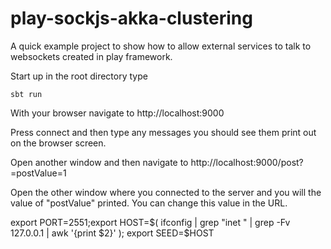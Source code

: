 # play-sockjs-akka-clustering
A quick example project to show how to allow external services to talk to websockets created in play framework.

Start up in the root directory type

    sbt run

With your browser navigate to http://localhost:9000

Press connect and then type any messages you should see them print out on the browser screen.

Open another window and then navigate to http://localhost:9000/post?=postValue=1

Open the other window where you connected to the server and you will the value of "postValue" printed. 
You can change this value in the URL.



export PORT=2551;export HOST=$( ifconfig | grep "inet " | grep -Fv 127.0.0.1 | awk '{print $2}' );
export SEED=$HOST


